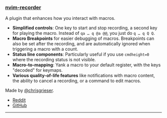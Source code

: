<h3 id="nvim-recorder">
  <a href="#nvim-recorder">
    <span class="icon-text">
      <span class="icon">
        <i class="fa-solid fa-book"></i>
      </span>
    </span>
    <span>nvim-recorder</span>
  </a>
</h3>

A plugin that enhances how you interact with macros.

- __Simplified controls__: One key to start and stop recording, a second key for playing the macro. Instead of 
  `qa … q @a @@`, you just do `q … q Q Q`.
- __Macro Breakpoints__ for easier debugging of macros. Breakpoints can also be set after the recording, and are 
  automatically ignored when triggering a macro with a count.
- __Status line components__: Particularly useful if you use `cmdheight=0` where the recording status is not visible.
- __Macro-to-mapping__: Yank a macro to your default register, with the keys "decoded" for keymaps.
- __Various quality-of-life features__ like notifications with macro content, the ability to cancel a recording, or a 
  command to edit macros.

Made by [@chrisgrieser](https://github.com/chrisgrieser).

- [Reddit](https://www.reddit.com/r/neovim/comments/1085spm/introducing_nvimrecorder_a_plugin_to_enhance_your/)
- [GitHub](https://github.com/chrisgrieser/nvim-recorder)

---
